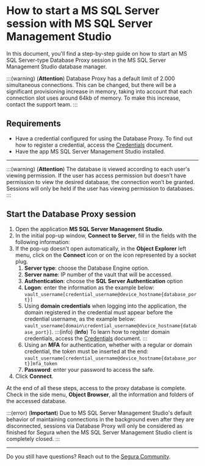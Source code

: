 # How to start a MS SQL Server session with MS SQL Server Management Studio

In this document, you'll find a step-by-step guide on how to start an MS SQL Server-type Database Proxy session in the MS SQL Server Management Studio database manager.

:::(warning) (**Attention**)
Database Proxy has a default limit of 2.000 simultaneous connections. This can be changed, but there will be a significant provisioning increase in memory, taking into account that each connection slot uses around 64kb of memory. To make this increase, contact the support team.
:::

## Requirements

* Have a credential configured for using the Database Proxy. To find out how to register a credential, access the [Credentials](/v4/docs/pam-credentials) document.
* Have the app MS SQL Server Management Studio installed.
---

:::(warning) (**Attention**)
The database is viewed according to each user's viewing permission. If the user has access permission but doesn’t have permission to view the desired database, the connection won’t be granted. Sessions will only be held if the user has viewing permission to databases.
:::

## Start the Database Proxy session

1. Open the application **MS SQL Server Management Studio**.
2. In the initial pop-up window, **Connect to Server**, fill in the fields with the following information:
4. If the pop-up doesn't open automatically, in the **Object Explorer** left menu, click on the **Connect** icon or on the icon represented by a socket plug.
    1. **Server type**: choose the Database Engine option.
    2. **Server name**: IP number of the vault that will be accessed.
    3. **Authentication**: choose the **SQL Server Authentication** option
    4.  **Logon**: enter the information as the example below: `vault_username[credential_username@device_hostname{database_port}]`
    5. Using **domain credentials** when logging into the application, the domain registered in the credential must appear before the credential username, as the example below: `vault_username[domain\credential_username@device_hostname{database_port}]`.
    :::(info) (**Info**)
    To learn how to register domain credentials, access the [Credentials](/v4/docs/pam-credentials) document.
    :::
    9. Using an **MFA** for authentication, whether with a regular or domain credential, the token must be inserted at the end: `vault_username[credential_username@device_hostname{database_port}]mfa_token`
    10. **Password**: enter your password to access the safe.
6. Click **Connect**.

At the end of all these steps, access to the proxy database is complete. Check in the side menu, **Object Browser**, all the information and folders of the accessed database.


:::(error) (**Important**)
Due to MS SQL Server Management Studio's default behavior of maintaining connections in the background even after they are disconnected, sessions via Database Proxy will only be considered as finished for Segura when the MS SQL Server Management Studio client is completely closed.
:::

---

Do you still have questions? Reach out to the [Segura Community](https://community.Segura.io/).
